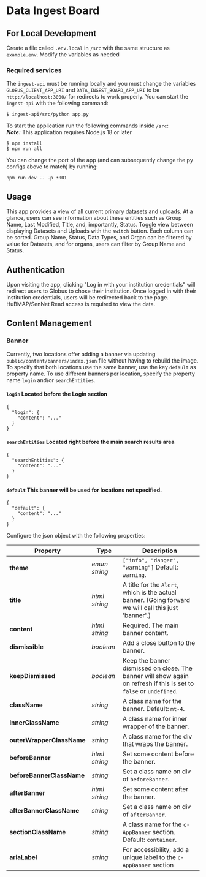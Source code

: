 # Data Ingest Board

## For Local Development

Create a file called `.env.local` in `/src` with the same structure as `example.env`. Modify the variables as needed

### Required services

The `ingest-api` must be running locally and you must change the variables `GLOBUS_CLIENT_APP_URI` and 
`DATA_INGEST_BOARD_APP_URI` to be `http://localhost:3000/` for redirects to work properly. You can start the 
`ingest-api` with the following command:

```
$ ingest-api/src/python app.py
```

To start the application run the following commands inside `/src`:\
**_Note:_** This application requires Node.js 18 or later

```
$ npm install
$ npm run all
```

You can change the port of the app (and can subsequently change the py configs above to match) by running:
```
npm run dev -- -p 3001
```

## Usage 

This app provides a view of all current primary datasets and uploads. At a glance, users can see information about these
entities such as Group Name, Last Modified, Title, and, importantly, Status. Toggle view between displaying Datasets
and Uploads with the `switch` button. Each column can be sorted. Group Name, Status, Data Types, and Organ can be 
filtered by value for Datasets, and for organs, users can filter by Group Name and Status. 

## Authentication

Upon visiting the app, clicking "Log in with your institution credentials" will redirect users to Globus to chose their institution. Once logged in with 
their institution credentials, users will be redirected back to the page. HuBMAP/SenNet Read access is required to view the 
data. 

## Content Management
### Banner 
Currently, two locations offer adding a banner via updating `public/content/banners/index.json` file without having to rebuild the image. To specify that both locations use the same banner,
use the key `default` as property name. To use different banners per location, specify the property name `login` and/or `searchEntities`. 
#### `login` Located before the Login section
```
{
  "login": {
    "content": "..."
  }
}
```

#### `searchEntities` Located right before the main search results area
```
{
  "searchEntities": {
    "content": "..."
  }
}
```
#### `default` This banner will be used for locations not specified.
```
{
  "default": {
    "content": "..."
  }
}
```
Configure the json object with the following properties:

| Property                  | Type          | Description                                                                                                         |
|---------------------------|---------------|---------------------------------------------------------------------------------------------------------------------|
| **theme**                 | *enum string* | `["info", "danger", "warning"]`   Default: `warning`.                                                               |
| **title**                 | *html string* | A title for the `Alert`, which is the actual banner. (Going forward we will call this just 'banner'.)               |
| **content**               | *html string* | Required. The main banner content.                                                                                  |
| **dismissible**           | *boolean*     | Add a close button to the banner.                                                                                   |
| **keepDismissed**         | *boolean*     | Keep the banner dismissed on close. The banner will show again on refresh if this is set to `false` or `undefined`. |
| **className**             | *string*      | A class name for the banner.  Default: `mt-4`.                                                                      |
| **innerClassName**        | *string*      | A class name for inner wrapper of the banner.                                                                       |
| **outerWrapperClassName** | *string*      | A class name for the div that wraps the banner.                                                                     |
| **beforeBanner**          | *html string* | Set some content before the banner.                                                                                 |
| **beforeBannerClassName** | *string*      | Set a class name on div of `beforeBanner`.                                                                          |
| **afterBanner**           | *html string* | Set some content after the banner.                                                                                  |
| **afterBannerClassName**  | *string*      | Set a class name on div of `afterBanner`.                                                                           |
| **sectionClassName**      | *string*      | A class name for the `c-AppBanner` section. Default: `container`.                                                   |
| **ariaLabel**             | *string*      | For accessibility, add a unique label to the `c-AppBanner` section                                                  |